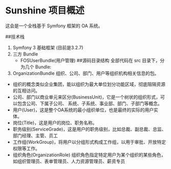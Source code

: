 Sunshine 项目概述
========

这会是一个全栈基于 Symfony 框架的 OA 系统。

##技术栈

1. Symfony 3 基础框架 (目前是3.2.7)
2. 三方 Bundle
   * FOSUserBundle(用户管理)
##源码目录结构
全部代码在 src 目录下，分为几个 Bundle:
1. OrganizationBundle 组织、公司、部门、用户等组织机构相关信息的包。
* 组织的概念类似企业集团，能以组织为最大单位划分功能区域，彻底阻隔资源的互相访问。
* 公司、部门以商业单元来区分(BusinessUnit)，它是一个树状的组织形式，可以包含公司、下属子公司、
系统、子系统、事业部、部门、子部门等概念。
* 用户(User)，这是整个OA系统的最小组织单位，也是最终的实际的用户实体。
* 岗位(Title)，这是用户的岗位、职务名称。
* 职务级别(ServiceGrade)，这是用户的职务级别，比如总裁、副总裁、总监、部门经理、主管、员工
* 工作组(WorkGroup)，将用户以分组形式构成工作组，以用于审批、开放特定权限等工作。
* 组织角色(OrganizationRole) 组织角色指定特定用户为某个组织的某些角色，如组织管理员、表单管理员、人力资源管理员、薪资专员
